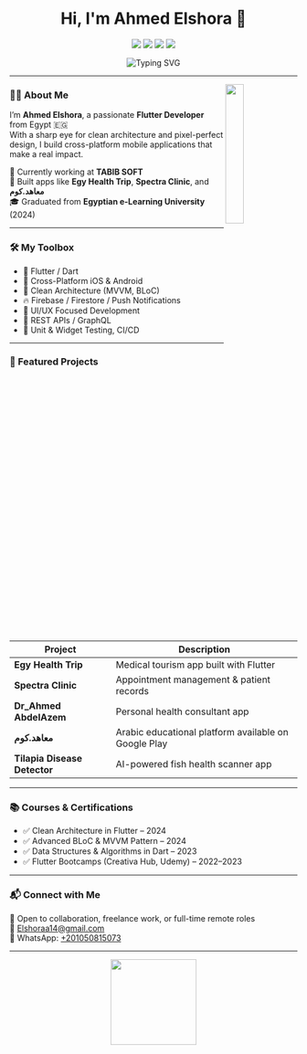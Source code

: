 <h1 align="center">Hi, I'm Ahmed Elshora 👋</h1>

<p align="center">
  <a href="https://x.com/AhmedElhora?t=rUzVR-W_zjeTlq1N9lEFKg&s=09"><img src="https://img.shields.io/badge/X-%23000000?style=flat&logo=x&logoColor=white"/></a>
  <a href="https://www.linkedin.com/in/ahmed-elshora-a445aa20b"><img src="https://img.shields.io/badge/LinkedIn-%230077B5?style=flat&logo=linkedin&logoColor=white"/></a>
  <a href="https://wa.me/+201050815073"><img src="https://img.shields.io/badge/WhatsApp-%2325D366?style=flat&logo=whatsapp&logoColor=white"/></a>
  <a href="https://www.instagram.com/elshora__"><img src="https://img.shields.io/badge/Instagram-%23E4415F?style=flat&logo=instagram&logoColor=white"/></a>
</p>

<p align="center">
  <img src="https://readme-typing-svg.herokuapp.com?font=Fira+Code&weight=500&pause=1000&color=00BFFF&center=true&vCenter=true&width=435&lines=Flutter+Mobile+App+Developer;Clean+Architecture+Enthusiast;Loves+Dart+%26+Open+Source" alt="Typing SVG" />
</p>

---

<img src="https://avatars.githubusercontent.com/u/167217387?s=400&u=b23c49bd2781ad7b55bb0e4098374c72a3c72d6f&v=4" align="right" width="25%"/>

### 👨‍💻 About Me

I’m **Ahmed Elshora**, a passionate **Flutter Developer** from Egypt 🇪🇬  
With a sharp eye for clean architecture and pixel-perfect design, I build cross-platform mobile applications that make a real impact.

🚀 Currently working at **TABIB SOFT**  
📱 Built apps like **Egy Health Trip**, **Spectra Clinic**, and **معاهد.كوم**  
🎓 Graduated from **Egyptian e-Learning University** (2024)  

---

### 🛠️ My Toolbox

- 🚀 Flutter / Dart
- 📱 Cross-Platform iOS & Android
- 🧠 Clean Architecture (MVVM, BLoC)
- 🔥 Firebase / Firestore / Push Notifications
- 🎨 UI/UX Focused Development
- 🔌 REST APIs / GraphQL
- 🧪 Unit & Widget Testing, CI/CD

---

### 📱 Featured Projects

| Project | Description |
|--------|-------------|
| **Egy Health Trip** | Medical tourism app built with Flutter |
| **Spectra Clinic** | Appointment management & patient records |
| **Dr_Ahmed AbdelAzem** | Personal health consultant app |
| **معاهد.كوم** | Arabic educational platform available on Google Play |
| **Tilapia Disease Detector** | AI-powered fish health scanner app |

---



### 📚 Courses & Certifications

- ✅ Clean Architecture in Flutter – 2024  
- ✅ Advanced BLoC & MVVM Pattern – 2024  
- ✅ Data Structures & Algorithms in Dart – 2023  
- ✅ Flutter Bootcamps (Creativa Hub, Udemy) – 2022–2023  

---

### 📬 Connect with Me

💬 Open to collaboration, freelance work, or full-time remote roles  
📧 Elshoraa14@gmail.com  
📱 WhatsApp: [+201050815073](https://wa.me/+201050815073)

---

<p align="center">
  <img src="https://media.giphy.com/media/bGgsc5mWoryfgKBx1u/giphy.gif" width="150px"/>
</p>


